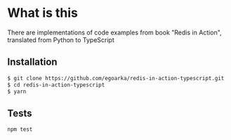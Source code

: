 # What is this

There are implementations of code examples from book "Redis in Action", translated from Python to TypeScript

## Installation

```bash
$ git clone https://github.com/egoarka/redis-in-action-typescript.git
$ cd redis-in-action-typescript
$ yarn
```

## Tests

```
npm test
```
